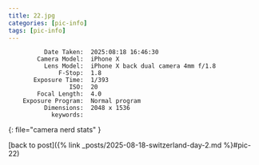 ```yaml
---
title: 22.jpg
categories: [pic-info]
tags: [pic-info]
---
```


```text
          Date Taken:  2025:08:18 16:46:30
        Camera Model:  iPhone X
          Lens Model:  iPhone X back dual camera 4mm f/1.8
              F-Stop:  1.8
       Exposure Time:  1/393
                 ISO:  20
        Focal Length:  4.0
    Exposure Program:  Normal program
          Dimensions:  2048 x 1536
            keywords:  
```
{: file="camera nerd stats" }

[back to post]({% link _posts/2025-08-18-switzerland-day-2.md %}#pic-22)